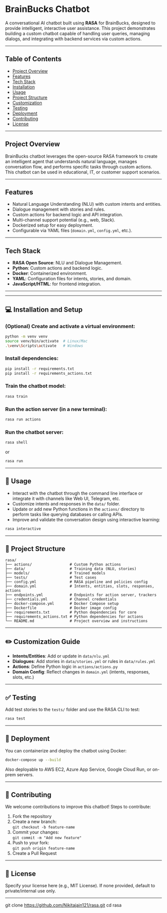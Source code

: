 # BrainBucks Chatbot

A conversational AI chatbot built using **RASA** for BrainBucks, designed to provide intelligent, interactive user assistance. This project demonstrates building a custom chatbot capable of handling user queries, managing dialogs, and integrating with backend services via custom actions.

---

## Table of Contents
- [Project Overview](#project-overview)
- [Features](#features)
- [Tech Stack](#tech-stack)
- [Installation](#installation)
- [Usage](#usage)
- [Project Structure](#project-structure)
- [Customization](#customization)
- [Testing](#testing)
- [Deployment](#deployment)
- [Contributing](#contributing)
- [License](#license)

---

## Project Overview

BrainBucks chatbot leverages the open-source RASA framework to create an intelligent agent that understands natural language, manages conversation flow, and performs specific tasks through custom actions. This chatbot can be used in educational, IT, or customer support scenarios.

---

## Features

- Natural Language Understanding (NLU) with custom intents and entities.
- Dialogue management with stories and rules.
- Custom actions for backend logic and API integration.
- Multi-channel support potential (e.g., web, Slack).
- Dockerized setup for easy deployment.
- Configurable via YAML files (`domain.yml`, `config.yml`, etc.).

---

## Tech Stack

- **RASA Open Source**: NLU and Dialogue Management.
- **Python**: Custom actions and backend logic.
- **Docker**: Containerized environment.
- **YAML**: Configuration files for intents, stories, and domain.
- **JavaScript/HTML**: for frontend integration.

---


---

## 💻 Installation and Setup

### (Optional) Create and activate a virtual environment:

```bash
python -m venv venv
source venv/bin/activate  # Linux/Mac
.\venv\Scripts\activate   # Windows
```

### Install dependencies:

```bash
pip install -r requirements.txt
pip install -r requirements_actions.txt
```

### Train the chatbot model:

```bash
rasa train
```

### Run the action server (in a new terminal):

```bash
rasa run actions
```

### Run the chatbot server:

```bash
rasa shell
```
or

```bash
rasa run
```

---

## 💬 Usage

- Interact with the chatbot through the command line interface or integrate it with channels like Web UI, Telegram, etc.
- Customize intents and responses in the `data/` folder.
- Update or add new Python functions in the `actions/` directory to perform tasks like querying databases or calling APIs.
- Improve and validate the conversation design using interactive learning:

```bash
rasa interactive
```

---

## 📁 Project Structure

```
rasa/
├── actions/                 # Custom Python actions
├── data/                    # Training data (NLU, stories)
├── models/                  # Trained models
├── tests/                   # Test cases
├── config.yml               # RASA pipeline and policies config
├── domain.yml               # Intents, entities, slots, responses, actions
├── endpoints.yml            # Endpoints for action server, trackers
├── credentials.yml          # Channel credentials
├── docker-compose.yml       # Docker Compose setup
├── Dockerfile               # Docker image config
├── requirements.txt         # Python dependencies for core
├── requirements_actions.txt # Python dependencies for actions
└── README.md                # Project overview and instructions
```

---

## ✏️ Customization Guide

- **Intents/Entities**: Add or update in `data/nlu.yml`
- **Dialogues**: Add stories in `data/stories.yml` or rules in `data/rules.yml`
- **Actions**: Define Python logic in `actions/actions.py`
- **Domain Config**: Reflect changes in `domain.yml` (intents, responses, slots, etc.)

---

## ✅ Testing

Add test stories to the `tests/` folder and use the RASA CLI to test:

```bash
rasa test
```

---

## 🚀 Deployment

You can containerize and deploy the chatbot using Docker:

```bash
docker-compose up --build
```

Also deployable to AWS EC2, Azure App Service, Google Cloud Run, or on-prem servers.

---

## 🤝 Contributing

We welcome contributions to improve this chatbot! Steps to contribute:

1. Fork the repository
2. Create a new branch:  
   `git checkout -b feature-name`
3. Commit your changes:  
   `git commit -m "Add new feature"`
4. Push to your fork:  
   `git push origin feature-name`
5. Create a Pull Request

---

## 📜 License

Specify your license here (e.g., MIT License). If none provided, default to private/internal use only.

---
   git clone https://github.com/Nikitajain121/rasa.git
   cd rasa
